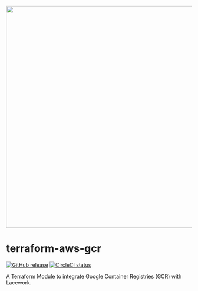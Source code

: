 <a href="https://lacework.com"><img src="https://techally-content.s3-us-west-1.amazonaws.com/public-content/lacework_logo_full.png" width="600"></a>

# terraform-aws-gcr

[![GitHub release](https://img.shields.io/github/release/lacework/terraform-aws-gcr.svg)](https://github.com/lacework/terraform-aws-gcr/releases/)
[![CircleCI status](https://circleci.com/gh/lacework/terraform-aws-gcr.svg?style=shield)](https://circleci.com/gh/lacework/terraform-aws-gcr)

A Terraform Module to integrate Google Container Registries (GCR) with Lacework.
